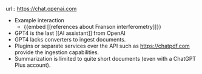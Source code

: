 url::  https://chat.openai.com

- Example interaction
	- {{embed [[references about Franson interferometry]]}}
- GPT4 is the last [[AI assistant]] from OpenAI
- GPT4 lacks converters to ingest documents.
- Plugins or separate services over the API such as https://chatpdf.com provide the ingestion capabilities.
- Summarization is limited to quite short documents (even with a ChatGPT Plus account).